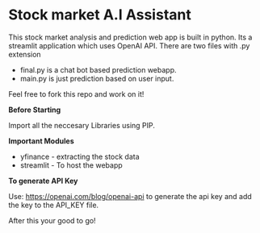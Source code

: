# Stock market A.I Assistant
<p>This stock market analysis and prediction web app is built in python. Its a streamlit application which uses OpenAI API.
There are two files with .py extension</p>

- final.py is a chat bot based prediction webapp.
- main.py is just prediction based on user input.

<p>Feel free to fork this repo and work on it!</p>

**Before Starting**

Import all the neccesary Libraries using PIP.

**Important Modules**

- yfinance  - extracting the stock data
- streamlit - To host the webapp
  
**To generate API Key**

Use: https://openai.com/blog/openai-api to generate the api key and add the key to the API_KEY file.

After this your good to go!

